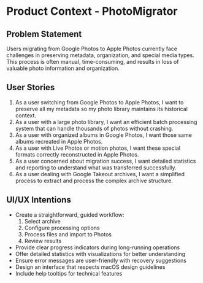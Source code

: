# Product Context - PhotoMigrator

## Problem Statement
Users migrating from Google Photos to Apple Photos currently face challenges in preserving metadata, organization, and special media types. This process is often manual, time-consuming, and results in loss of valuable photo information and organization.

## User Stories
1. As a user switching from Google Photos to Apple Photos, I want to preserve all my metadata so my photo library maintains its historical context.
2. As a user with a large photo library, I want an efficient batch processing system that can handle thousands of photos without crashing.
3. As a user with organized albums in Google Photos, I want those same albums recreated in Apple Photos.
4. As a user with Live Photos or motion photos, I want these special formats correctly reconstructed in Apple Photos.
5. As a user concerned about migration success, I want detailed statistics and reporting to understand what was transferred successfully.
6. As a user dealing with Google Takeout archives, I want a simplified process to extract and process the complex archive structure.

## UI/UX Intentions
- Create a straightforward, guided workflow:
  1. Select archive
  2. Configure processing options
  3. Process files and import to Photos
  4. Review results
- Provide clear progress indicators during long-running operations
- Offer detailed statistics with visualizations for better understanding
- Ensure error messages are user-friendly with recovery suggestions
- Design an interface that respects macOS design guidelines
- Include help tooltips for technical features 